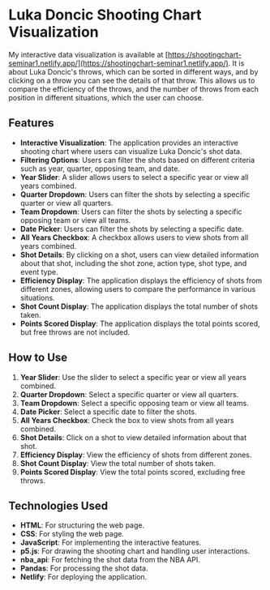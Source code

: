 # Luka Doncic Shooting Chart Visualization

My interactive data visualization is available at [https://shootingchart-seminar1.netlify.app/](https://shootingchart-seminar1.netlify.app/). It is about Luka Doncic's throws, which can be sorted in different ways, and by clicking on a throw you can see the details of that throw. This allows us to compare the efficiency of the throws, and the number of throws from each position in different situations, which the user can choose.

## Features

- **Interactive Visualization**: The application provides an interactive shooting chart where users can visualize Luka Doncic's shot data.
- **Filtering Options**: Users can filter the shots based on different criteria such as year, quarter, opposing team, and date.
- **Year Slider**: A slider allows users to select a specific year or view all years combined.
- **Quarter Dropdown**: Users can filter the shots by selecting a specific quarter or view all quarters.
- **Team Dropdown**: Users can filter the shots by selecting a specific opposing team or view all teams.
- **Date Picker**: Users can filter the shots by selecting a specific date.
- **All Years Checkbox**: A checkbox allows users to view shots from all years combined.
- **Shot Details**: By clicking on a shot, users can view detailed information about that shot, including the shot zone, action type, shot type, and event type.
- **Efficiency Display**: The application displays the efficiency of shots from different zones, allowing users to compare the performance in various situations.
- **Shot Count Display**: The application displays the total number of shots taken.
- **Points Scored Display**: The application displays the total points scored, but free throws are not included.

## How to Use

1. **Year Slider**: Use the slider to select a specific year or view all years combined.
2. **Quarter Dropdown**: Select a specific quarter or view all quarters.
3. **Team Dropdown**: Select a specific opposing team or view all teams.
4. **Date Picker**: Select a specific date to filter the shots.
5. **All Years Checkbox**: Check the box to view shots from all years combined.
6. **Shot Details**: Click on a shot to view detailed information about that shot.
7. **Efficiency Display**: View the efficiency of shots from different zones.
8. **Shot Count Display**: View the total number of shots taken.
9. **Points Scored Display**: View the total points scored, excluding free throws.

## Technologies Used

- **HTML**: For structuring the web page.
- **CSS**: For styling the web page.
- **JavaScript**: For implementing the interactive features.
- **p5.js**: For drawing the shooting chart and handling user interactions.
- **nba_api**: For fetching the shot data from the NBA API.
- **Pandas**: For processing the shot data.
- **Netlify**: For deploying the application.
  